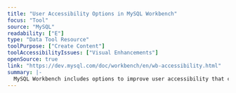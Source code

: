 ```yaml
---
title: "User Accessibility Options in MySQL Workbench"
focus: "Tool"
source: "MySQL"
readability: ["E"]
type: "Data Tool Resource"
toolPurpose: ["Create Content"]
toolAccessibilityIssues: ["Visual Enhancements"]
openSource: true
link: "https://dev.mysql.com/doc/workbench/en/wb-accessibility.html"
summary: |-
  MySQL Workbench includes options to improve user accessibility that can be selected from the Workbench Preferences dialogue.
---
```


